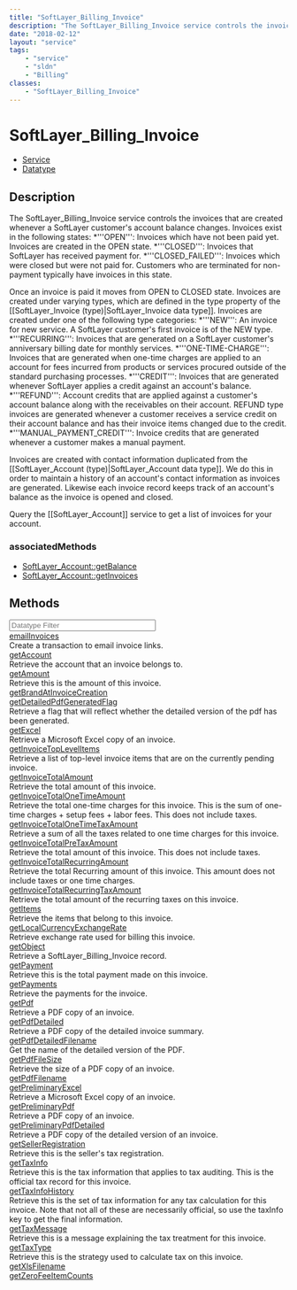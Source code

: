 ```yaml
---
title: "SoftLayer_Billing_Invoice"
description: "The SoftLayer_Billing_Invoice service controls the invoices that are created whenever a SoftLayer customer's account bal... "
date: "2018-02-12"
layout: "service"
tags:
    - "service"
    - "sldn"
    - "Billing"
classes:
    - "SoftLayer_Billing_Invoice"
---
```

# SoftLayer_Billing_Invoice
<div id='service-datatype'>
    <ul id='sldn-reference-tabs'>
    <li id='service'> <a href='/reference/services/SoftLayer_Billing_Invoice' >Service</a></li>    <li id='datatype'> <a href='/reference/datatypes/SoftLayer_Billing_Invoice' >Datatype</a></li>
    </ul>
</div>

## Description
The SoftLayer_Billing_Invoice service controls the invoices that are created whenever a SoftLayer customer's account balance changes. Invoices exist in the following states: 
*'''OPEN''': Invoices which have not been paid yet. Invoices are created in the OPEN state.
*'''CLOSED''': Invoices that SoftLayer has received payment for.
*'''CLOSED_FAILED''': Invoices which were closed but were not paid for. Customers who are terminated for non-payment typically have invoices in this state.


Once an invoice is paid it moves from OPEN to CLOSED state. Invoices are created under varying types, which are defined in the type property of the [[SoftLayer_Invoice (type)|SoftLayer_Invoice data type]]. Invoices are created under one of the following type categories: 
*'''NEW''': An invoice for new service. A SoftLayer customer's first invoice is of the NEW type.
*'''RECURRING''': Invoices that are generated on a SoftLayer customer's anniversary billing date for monthly services.
*'''ONE-TIME-CHARGE''': Invoices that are generated when one-time charges are applied to an account for fees incurred from products or services procured outside of the standard purchasing processes.
*'''CREDIT''': Invoices that are generated whenever SoftLayer applies a credit against an account's balance.
*'''REFUND''': Account credits that are applied against a customer's account balance along with the receivables on their account. REFUND type invoices are generated whenever a customer receives a service credit on their account balance and has their invoice items changed due to the credit.
*'''MANUAL_PAYMENT_CREDIT''': Invoice credits that are generated whenever a customer makes a manual payment.


Invoices are created with contact information duplicated from the [[SoftLayer_Account (type)|SoftLayer_Account data type]]. We do this in order to maintain a history of an account's contact information as invoices are generated. Likewise each invoice record keeps track of an account's balance as the invoice is opened and closed. 

Query the [[SoftLayer_Account]] service to get a list of invoices for your account. 


### associatedMethods

*  [SoftLayer_Account::getBalance](/reference/services/SoftLayer_Account/getBalance )
*  [SoftLayer_Account::getInvoices](/reference/services/SoftLayer_Account/getInvoices )



        
<div id="properties" class="content">
    <h2>Methods</h2>
    <div class="view-filters">
        <div class="clearfix">
            <div class="search-input-box">
                <input placeholder="Datatype Filter" onkeyup="titleSearch(inputId='edit-combine', divId='method-div', elementClass='method-row')" 
                    type="text" id="edit-combine" value="" size="30" maxlength="128" class="form-text">
            </div>
        </div>
    </div>
    <div id="method-div">
            <div class="method-row">
                        <span class='view-field-title'><a href='/reference/services/SoftLayer_Billing_Invoice/emailInvoices'> emailInvoices</a> </span>
            <div class='views-field-body'>Create a transaction to email invoice links.</div>
        </div>
            <div class="method-row">
                        <span class='view-field-title'><a href='/reference/services/SoftLayer_Billing_Invoice/getAccount'> getAccount</a> </span>
            <div class='views-field-body'>Retrieve the account that an invoice belongs to.</div>
        </div>
            <div class="method-row">
                        <span class='view-field-title'><a href='/reference/services/SoftLayer_Billing_Invoice/getAmount'> getAmount</a> </span>
            <div class='views-field-body'>Retrieve this is the amount of this invoice.</div>
        </div>
            <div class="method-row">
                        <span class='view-field-title'><a href='/reference/services/SoftLayer_Billing_Invoice/getBrandAtInvoiceCreation'> getBrandAtInvoiceCreation</a> </span>
            <div class='views-field-body'></div>
        </div>
            <div class="method-row">
                        <span class='view-field-title'><a href='/reference/services/SoftLayer_Billing_Invoice/getDetailedPdfGeneratedFlag'> getDetailedPdfGeneratedFlag</a> </span>
            <div class='views-field-body'>Retrieve a flag that will reflect whether the detailed version of the pdf has been generated.</div>
        </div>
            <div class="method-row">
                        <span class='view-field-title'><a href='/reference/services/SoftLayer_Billing_Invoice/getExcel'> getExcel</a> </span>
            <div class='views-field-body'>Retrieve a Microsoft Excel copy of an invoice.</div>
        </div>
            <div class="method-row">
                        <span class='view-field-title'><a href='/reference/services/SoftLayer_Billing_Invoice/getInvoiceTopLevelItems'> getInvoiceTopLevelItems</a> </span>
            <div class='views-field-body'>Retrieve a list of top-level invoice items that are on the currently pending invoice.</div>
        </div>
            <div class="method-row">
                        <span class='view-field-title'><a href='/reference/services/SoftLayer_Billing_Invoice/getInvoiceTotalAmount'> getInvoiceTotalAmount</a> </span>
            <div class='views-field-body'>Retrieve the total amount of this invoice.</div>
        </div>
            <div class="method-row">
                        <span class='view-field-title'><a href='/reference/services/SoftLayer_Billing_Invoice/getInvoiceTotalOneTimeAmount'> getInvoiceTotalOneTimeAmount</a> </span>
            <div class='views-field-body'>Retrieve the total one-time charges for this invoice. This is the sum of one-time charges + setup fees + labor fees. This does not include taxes.</div>
        </div>
            <div class="method-row">
                        <span class='view-field-title'><a href='/reference/services/SoftLayer_Billing_Invoice/getInvoiceTotalOneTimeTaxAmount'> getInvoiceTotalOneTimeTaxAmount</a> </span>
            <div class='views-field-body'>Retrieve a sum of all the taxes related to one time charges for this invoice.</div>
        </div>
            <div class="method-row">
                        <span class='view-field-title'><a href='/reference/services/SoftLayer_Billing_Invoice/getInvoiceTotalPreTaxAmount'> getInvoiceTotalPreTaxAmount</a> </span>
            <div class='views-field-body'>Retrieve the total amount of this invoice. This does not include taxes.</div>
        </div>
            <div class="method-row">
                        <span class='view-field-title'><a href='/reference/services/SoftLayer_Billing_Invoice/getInvoiceTotalRecurringAmount'> getInvoiceTotalRecurringAmount</a> </span>
            <div class='views-field-body'>Retrieve the total Recurring amount of this invoice. This amount does not include taxes or one time charges.</div>
        </div>
            <div class="method-row">
                        <span class='view-field-title'><a href='/reference/services/SoftLayer_Billing_Invoice/getInvoiceTotalRecurringTaxAmount'> getInvoiceTotalRecurringTaxAmount</a> </span>
            <div class='views-field-body'>Retrieve the total amount of the recurring taxes on this invoice.</div>
        </div>
            <div class="method-row">
                        <span class='view-field-title'><a href='/reference/services/SoftLayer_Billing_Invoice/getItems'> getItems</a> </span>
            <div class='views-field-body'>Retrieve the items that belong to this invoice.</div>
        </div>
            <div class="method-row">
                        <span class='view-field-title'><a href='/reference/services/SoftLayer_Billing_Invoice/getLocalCurrencyExchangeRate'> getLocalCurrencyExchangeRate</a> </span>
            <div class='views-field-body'>Retrieve exchange rate used for billing this invoice.</div>
        </div>
            <div class="method-row">
                        <span class='view-field-title'><a href='/reference/services/SoftLayer_Billing_Invoice/getObject'> getObject</a> </span>
            <div class='views-field-body'>Retrieve a SoftLayer_Billing_Invoice record.</div>
        </div>
            <div class="method-row">
                        <span class='view-field-title'><a href='/reference/services/SoftLayer_Billing_Invoice/getPayment'> getPayment</a> </span>
            <div class='views-field-body'>Retrieve this is the total payment made on this invoice.</div>
        </div>
            <div class="method-row">
                        <span class='view-field-title'><a href='/reference/services/SoftLayer_Billing_Invoice/getPayments'> getPayments</a> </span>
            <div class='views-field-body'>Retrieve the payments for the invoice.</div>
        </div>
            <div class="method-row">
                        <span class='view-field-title'><a href='/reference/services/SoftLayer_Billing_Invoice/getPdf'> getPdf</a> </span>
            <div class='views-field-body'>Retrieve a PDF copy of an invoice.</div>
        </div>
            <div class="method-row">
                        <span class='view-field-title'><a href='/reference/services/SoftLayer_Billing_Invoice/getPdfDetailed'> getPdfDetailed</a> </span>
            <div class='views-field-body'>Retrieve a PDF copy of the detailed invoice summary.</div>
        </div>
            <div class="method-row">
                        <span class='view-field-title'><a href='/reference/services/SoftLayer_Billing_Invoice/getPdfDetailedFilename'> getPdfDetailedFilename</a> </span>
            <div class='views-field-body'>Get the name of the detailed version of the PDF.</div>
        </div>
            <div class="method-row">
                        <span class='view-field-title'><a href='/reference/services/SoftLayer_Billing_Invoice/getPdfFileSize'> getPdfFileSize</a> </span>
            <div class='views-field-body'>Retrieve the size of a PDF copy of an invoice.</div>
        </div>
            <div class="method-row">
                        <span class='view-field-title'><a href='/reference/services/SoftLayer_Billing_Invoice/getPdfFilename'> getPdfFilename</a> </span>
            <div class='views-field-body'></div>
        </div>
            <div class="method-row">
                        <span class='view-field-title'><a href='/reference/services/SoftLayer_Billing_Invoice/getPreliminaryExcel'> getPreliminaryExcel</a> </span>
            <div class='views-field-body'>Retrieve a Microsoft Excel copy of an invoice.</div>
        </div>
            <div class="method-row">
                        <span class='view-field-title'><a href='/reference/services/SoftLayer_Billing_Invoice/getPreliminaryPdf'> getPreliminaryPdf</a> </span>
            <div class='views-field-body'>Retrieve a PDF copy of an invoice.</div>
        </div>
            <div class="method-row">
                        <span class='view-field-title'><a href='/reference/services/SoftLayer_Billing_Invoice/getPreliminaryPdfDetailed'> getPreliminaryPdfDetailed</a> </span>
            <div class='views-field-body'>Retrieve a PDF copy of the detailed version of an invoice.</div>
        </div>
            <div class="method-row">
                        <span class='view-field-title'><a href='/reference/services/SoftLayer_Billing_Invoice/getSellerRegistration'> getSellerRegistration</a> </span>
            <div class='views-field-body'>Retrieve this is the seller's tax registration.</div>
        </div>
            <div class="method-row">
                        <span class='view-field-title'><a href='/reference/services/SoftLayer_Billing_Invoice/getTaxInfo'> getTaxInfo</a> </span>
            <div class='views-field-body'>Retrieve this is the tax information that applies to tax auditing. This is the official tax record for this invoice.</div>
        </div>
            <div class="method-row">
                        <span class='view-field-title'><a href='/reference/services/SoftLayer_Billing_Invoice/getTaxInfoHistory'> getTaxInfoHistory</a> </span>
            <div class='views-field-body'>Retrieve this is the set of tax information for any tax calculation for this invoice. Note that not all of these are necessarily official, so use the taxInfo key to get the final information.</div>
        </div>
            <div class="method-row">
                        <span class='view-field-title'><a href='/reference/services/SoftLayer_Billing_Invoice/getTaxMessage'> getTaxMessage</a> </span>
            <div class='views-field-body'>Retrieve this is a message explaining the tax treatment for this invoice.</div>
        </div>
            <div class="method-row">
                        <span class='view-field-title'><a href='/reference/services/SoftLayer_Billing_Invoice/getTaxType'> getTaxType</a> </span>
            <div class='views-field-body'>Retrieve this is the strategy used to calculate tax on this invoice.</div>
        </div>
            <div class="method-row">
                        <span class='view-field-title'><a href='/reference/services/SoftLayer_Billing_Invoice/getXlsFilename'> getXlsFilename</a> </span>
            <div class='views-field-body'></div>
        </div>
            <div class="method-row">
                        <span class='view-field-title'><a href='/reference/services/SoftLayer_Billing_Invoice/getZeroFeeItemCounts'> getZeroFeeItemCounts</a> </span>
            <div class='views-field-body'></div>
        </div>
        </div>
</div>

